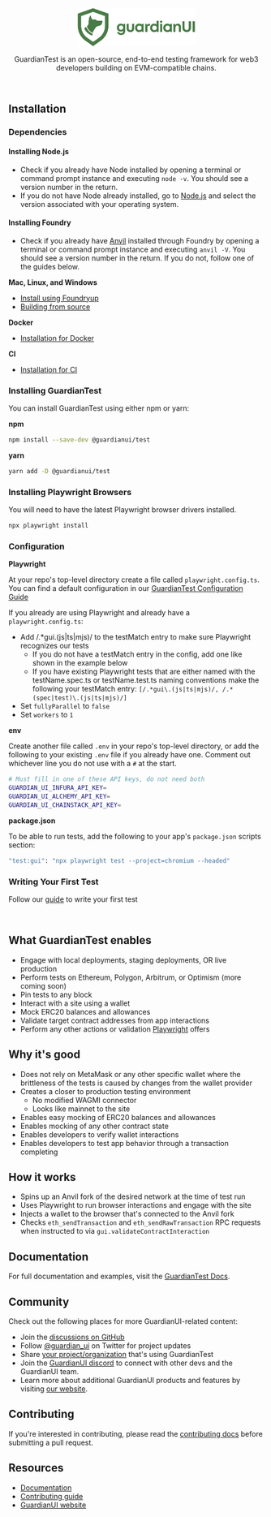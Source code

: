 <p align="center">
  <picture>
    <source media="(prefers-color-scheme: dark)" srcset="https://github.com/GuardianUI/landing-page/blob/main/assets/images/logo.png">
    <img alt="guardianui logo" src="https://github.com/GuardianUI/landing-page/blob/main/assets/images/logo.png" width="auto" height="75">
  </picture>
</p>

<p align="center">
  GuardianTest is an open-source, end-to-end testing framework for web3 developers building on EVM-compatible chains.
<p>

<br>

## Installation

### Dependencies

#### Installing Node.js

- Check if you already have Node installed by opening a terminal or command prompt instance and executing `node -v`. You should see a version number in the return.
- If you do not have Node already installed, go to [Node.js](https://nodejs.org/en/download) and select the version associated with your operating system.

#### Installing Foundry

- Check if you already have [Anvil](https://github.com/foundry-rs/foundry/tree/master/anvil) installed through Foundry by opening a terminal or command prompt instance and executing `anvil -V`. You should see a version number in the return. If you do not, follow one of the guides below.

**Mac, Linux, and Windows**

- [Install using Foundryup](https://book.getfoundry.sh/getting-started/installation#using-foundryup)
- [Building from source](https://book.getfoundry.sh/getting-started/installation#building-from-source)

**Docker**

- [Installation for Docker](https://book.getfoundry.sh/getting-started/installation#using-foundry-with-docker)

**CI**

- [Installation for CI](https://book.getfoundry.sh/getting-started/installation#installing-for-ci-in-github-action)

### Installing GuardianTest

You can install GuardianTest using either npm or yarn:

**npm**

```bash
npm install --save-dev @guardianui/test
```

**yarn**

```bash
yarn add -D @guardianui/test
```

### Installing Playwright Browsers

You will need to have the latest Playwright browser drivers installed.

```bash
npx playwright install
```

### Configuration

**Playwright**

At your repo's top-level directory create a file called `playwright.config.ts`. You can find a default configuration in our [GuardianTest Configuration Guide](https://docs.guardianui.com/platform/guardiantest/getting-started/installation#configuring-the-framework)

If you already are using Playwright and already have a `playwright.config.ts`:

- Add /.\*gui\.(js|ts|mjs)/ to the testMatch entry to make sure Playwright recognizes our tests
  - If you do not have a testMatch entry in the config, add one like shown in the example below
  - If you have existing Playwright tests that are either named with the testName.spec.ts or testName.test.ts naming conventions make the following your testMatch entry: `[/.*gui\.(js|ts|mjs)/, /.*(spec|test)\.(js|ts|mjs)/]`
- Set `fullyParallel` to `false`
- Set `workers` to `1`

**env**

Create another file called `.env` in your repo's top-level directory, or add the following to your existing `.env` file if you already have one. Comment out whichever line you do not use with a `#` at the start.

```bash
# Must fill in one of these API keys, do not need both
GUARDIAN_UI_INFURA_API_KEY=
GUARDIAN_UI_ALCHEMY_API_KEY=
GUARDIAN_UI_CHAINSTACK_API_KEY=
```

**package.json**

To be able to run tests, add the following to your app's `package.json` scripts section:

```bash
"test:gui": "npx playwright test --project=chromium --headed"
```

### Writing Your First Test

Follow our [guide](https://docs.guardianui.com/platform/guardiantest/getting-started/writing-your-first-e2e-test) to write your first test

  <br>

## What GuardianTest enables

- Engage with local deployments, staging deployments, OR live production
- Perform tests on Ethereum, Polygon, Arbitrum, or Optimism (more coming soon)
- Pin tests to any block
- Interact with a site using a wallet
- Mock ERC20 balances and allowances
- Validate target contract addresses from app interactions
- Perform any other actions or validation [Playwright](https://github.com/microsoft/playwright) offers

## Why it's good

- Does not rely on MetaMask or any other specific wallet where the brittleness of the tests is caused by changes from the wallet provider
- Creates a closer to production testing environment
  - No modified WAGMI connector
  - Looks like mainnet to the site
- Enables easy mocking of ERC20 balances and allowances
- Enables mocking of any other contract state
- Enables developers to verify wallet interactions
- Enables developers to test app behavior through a transaction completing

## How it works

- Spins up an Anvil fork of the desired network at the time of test run
- Uses Playwright to run browser interactions and engage with the site
- Injects a wallet to the browser that's connected to the Anvil fork
- Checks `eth_sendTransaction` and `eth_sendRawTransaction` RPC requests when instructed to via `gui.validateContractInteraction`

## Documentation

For full documentation and examples, visit the [GuardianTest Docs](https://docs.guardianui.com/).

## Community

Check out the following places for more GuardianUI-related content:

- Join the [discussions on GitHub](https://github.com/GuardianUI/GuardianTest/discussions)
- Follow [@guardian_ui](https://twitter.com/guardian_ui) on Twitter for project updates
- Share [your project/organization](https://github.com/GuardianUI/GuardianTest/discussions/2) that's using GuardianTest
- Join the [GuardianUI discord](https://discord.gg/TkfeTpfYxx) to connect with other devs and the GuardianUI team.
- Learn more about additional GuardianUI products and features by visiting [our website](https://www.guardianui.com/).

## Contributing

If you're interested in contributing, please read the [contributing docs](https://github.com/GuardianUI/GuardianTest/blob/main/CONTRIBUTING.md) before submitting a pull request.

## Resources

- [Documentation](https://docs.guardianui.com/)
- [Contributing guide](CONTRIBUTING.md)
- [GuardianUI website](https://www.guardianui.com/)
